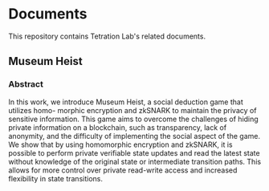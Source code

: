 # Documents

This repository contains Tetration Lab's related documents.

## Museum Heist

### Abstract

In this work, we introduce Museum Heist, a social deduction game that utilizes homo- morphic encryption and zkSNARK to maintain the privacy of sensitive information. This game aims to overcome the challenges of hiding private information on a blockchain, such as transparency, lack of anonymity, and the difficulty of implementing the social aspect of the game. We show that by using homomorphic encryption and zkSNARK, it is possible to perform private verifiable state updates and read the latest state without knowledge of the original state or intermediate transition paths. This allows for more control over private read-write access and increased flexibility in state transitions.
